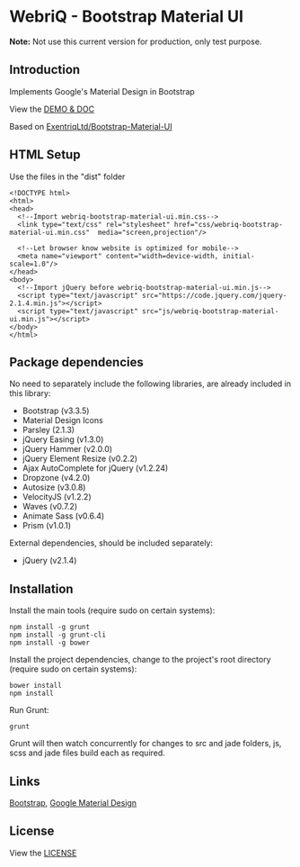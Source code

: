 # WebriQ - Bootstrap Material UI

**Note:** Not use this current version for production, only test purpose.

## Introduction

Implements Google's Material Design in Bootstrap

View the [DEMO & DOC](http://boilerplate.webriq.com)

Based on [ExentriqLtd/Bootstrap-Material-UI](https://github.com/ExentriqLtd/Bootstrap-Material-UI)

## HTML Setup

Use the files in the "dist" folder

```
<!DOCTYPE html>
<html>
<head>
  <!--Import webriq-bootstrap-material-ui.min.css-->
  <link type="text/css" rel="stylesheet" href="css/webriq-bootstrap-material-ui.min.css"  media="screen,projection"/>

  <!--Let browser know website is optimized for mobile-->
  <meta name="viewport" content="width=device-width, initial-scale=1.0"/>
</head>
<body>
  <!--Import jQuery before webriq-bootstrap-material-ui.min.js-->
  <script type="text/javascript" src="https://code.jquery.com/jquery-2.1.4.min.js"></script>
  <script type="text/javascript" src="js/webriq-bootstrap-material-ui.min.js"></script>
</body>
</html>
```

## Package dependencies

No need to separately include the following libraries, are already included in this library:

- Bootstrap (v3.3.5)
- Material Design Icons
- Parsley (2.1.3)
- jQuery Easing (v1.3.0)
- jQuery Hammer (v2.0.0)
- jQuery Element Resize (v0.2.2)
- Ajax AutoComplete for jQuery (v1.2.24)
- Dropzone (v4.2.0)
- Autosize (v3.0.8)
- VelocityJS (v1.2.2)
- Waves (v0.7.2)
- Animate Sass (v0.6.4)
- Prism (v1.0.1)

External dependencies, should be included separately:

- jQuery (v2.1.4)

## Installation

Install the main tools (require sudo on certain systems):

```
npm install -g grunt
npm install -g grunt-cli
npm install -g bower
```

Install the project dependencies, change to the project's root directory (require sudo on certain systems):

```
bower install
npm install
```

Run Grunt:

```
grunt
```

Grunt will then watch concurrently for changes to src and jade folders, js, scss and jade files build each as required.

## Links

[Bootstrap](http://getbootstrap.com), [Google Material Design](http://www.google.com/design/spec/material-design)

## License

View the [LICENSE](https://github.com/webriq/Bootstrap-Material-UI/blob/master/LICENSE.md)
